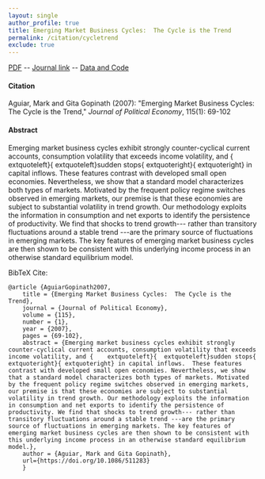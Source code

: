 ```yaml
---
layout: single 
author_profile: true 
title: Emerging Market Business Cycles:  The Cycle is the Trend 
permalink: /citation/cycletrend
exclude: true
---
```


[PDF](https://markaguiar.github.io/files/cycletrend.pdf) -- [Journal link](https://doi.org/10.1086/511283) -- [Data and Code](https://github.com/markaguiar/Cycle-is-the-Trend)
#### Citation

Aguiar, Mark and Gita Gopinath (2007): "Emerging Market Business Cycles: The Cycle is the Trend," *Journal of Political Economy*, 115(1):  69-102

#### Abstract

Emerging market business cycles exhibit strongly counter-cyclical current accounts, consumption volatility that exceeds income volatility, and {	extquoteleft}{	extquoteleft}sudden stops{	extquoteright}{	extquoteright} in capital inflows.  These features contrast with developed small open economies. Nevertheless, we show that a standard model characterizes both types of markets. Motivated by the frequent policy regime switches observed in emerging markets, our premise is that these economies are subject to substantial volatility in trend growth. Our methodology exploits the information in consumption and net exports to identify the persistence of productivity. We find that shocks to trend growth--- rather than transitory fluctuations around a stable trend ---are the primary source of fluctuations in emerging markets. The key features of emerging market business cycles are then shown to be consistent with this underlying income process in an otherwise standard equilibrium model.

BibTeX Cite:

	@article {AguiarGopinath2007,
		title = {Emerging Market Business Cycles:  The Cycle is the Trend},
		journal = {Journal of Political Economy},
		volume = {115},
		number = {1},
		year = {2007},
		pages = {69-102},
		abstract = {Emerging market business cycles exhibit strongly counter-cyclical current accounts, consumption volatility that exceeds income volatility, and {	extquoteleft}{	extquoteleft}sudden stops{	extquoteright}{	extquoteright} in capital inflows.  These features contrast with developed small open economies. Nevertheless, we show that a standard model characterizes both types of markets. Motivated by the frequent policy regime switches observed in emerging markets, our premise is that these economies are subject to substantial volatility in trend growth. Our methodology exploits the information in consumption and net exports to identify the persistence of productivity. We find that shocks to trend growth--- rather than transitory fluctuations around a stable trend ---are the primary source of fluctuations in emerging markets. The key features of emerging market business cycles are then shown to be consistent with this underlying income process in an otherwise standard equilibrium model.},
		author = {Aguiar, Mark and Gita Gopinath},
		url={https://doi.org/10.1086/511283}
		}